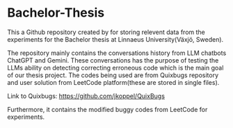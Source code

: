 # Bachelor-Thesis

This a Github repository created by  for storing relevent data from the experiments for the Bachelor thesis at Linnaeus University(Växjö, Sweden).

The repository mainly contains the conversations history from LLM chatbots ChatGPT and Gemini. These conversations has the purpose of testing the LLMs ability on detecting correcting erroneous code which is the main goal of our thesis project. The codes being used are from Quixbugs repository and user solution from LeetCode platform(these are stored in single files).

Link to Quixbugs: https://github.com/jkoppel/QuixBugs 


Furthermore, it contains the modified buggy codes from LeetCode for experiments. 
